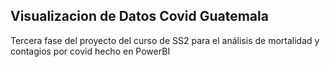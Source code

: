 ## Visualizacion de Datos Covid Guatemala
Tercera fase del proyecto del curso de SS2 para el análisis de mortalidad y contagios por covid hecho en PowerBI